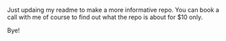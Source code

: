 Just updaing my readme to make a more informative repo. You can book a call with me of course to find out what the repo is about for $10 only. 

Bye!
